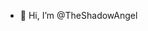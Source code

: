 - 👋 Hi, I’m @TheShadowAngel

<!---
TheShadowAngel/TheShadowAngel is a ✨ special ✨ repository because its `README.md` (this file) appears on your GitHub profile.
You can click the Preview link to take a look at your changes.
--->
